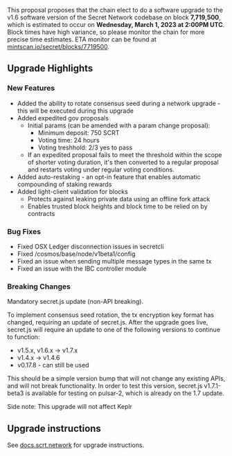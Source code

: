 This proposal proposes that the chain elect to do a software upgrade to the v1.6 software version of the Secret Network codebase on block **7,719,500**, which is estimated to occur on **Wednesday, March 1, 2023 at 2:00PM UTC**. Block times have high variance, so please monitor the chain for more precise time estimates. ETA monitor can be found at [mintscan.io/secret/blocks/7719500](https://www.mintscan.io/secret/blocks/7719500).

## Upgrade Highlights

### New Features

- Added the ability to rotate consensus seed during a network upgrade - this will be executed during this upgrade
- Added expedited gov proposals
  - Initial params (can be amended with a param change proposal):
    - Minimum deposit: 750 SCRT
    - Voting time: 24 hours
    - Voting treshhold: 2/3 yes to pass
  - If an expedited proposal fails to meet the threshold within the scope of shorter voting duration, it's then converted to a regular proposal and restarts voting under regular voting conditions.
- Added auto-restaking - an opt-in feature that enables automatic compounding of staking rewards
- Added light-client validation for blocks
  - Protects against leaking private data using an offline fork attack
  - Enables trusted block heights and block time to be relied on by contracts

### Bug Fixes

- Fixed OSX Ledger disconnection issues in secretcli
- Fixed /cosmos/base/node/v1beta1/config
- Fixed an issue when sending multiple message types in the same tx
- Fixed an issue with the IBC controller module

### Breaking Changes

Mandatory secret.js update (non-API breaking).

To implement consensus seed rotation, the tx encryption key format has changed, requiring an update of secret.js. After the upgrade goes live, secret.js will require an update to one of the following versions to continue to function:

- v1.5.x, v1.6.x -> v1.7.x
- v1.4.x -> v1.4.6
- v0.17.8 - can still be used

This should be a simple version bump that will not change any existing APIs, and will not break functionality. In order to test this version, secret.js v1.7.1-beta3 is available for testing on pulsar-2, which is already on the 1.7 update.

Side note: This upgrade will not affect Keplr

## Upgrade instructions

See [docs.scrt.network](https://docs.scrt.network/secret-network-documentation/post-mortems-upgrades/upgrade-instructions/v1.7) for upgrade instructions.

